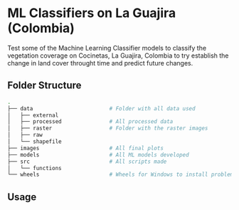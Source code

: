 # ML Classifiers on La Guajira (Colombia)

Test some of the Machine Learning Classifier models to classify the vegetation coverage on Cocinetas, La Guajira, Colombia to try establish the change in land cover throught time and predict future changes.

## Folder Structure
```bash
.
├── data                        # Folder with all data used
│   ├── external                
│   ├── processed               # All processed data
│   ├── raster                  # Folder with the raster images
│   ├── raw                     
│   └── shapefile               
├── images                      # All final plots
├── models                      # All ML models developed
├── src                         # All scripts made
│   └── functions
└── wheels                      # Wheels for Windows to install problematic packages
```

## Usage